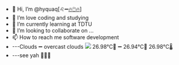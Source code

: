 - 👋 Hi, I’m @hyquaq[♌➖[🔥🖱️🔥](https://hyquaq.github.io/hyquaq/index.html)]
- 👀 I’m love coding and studying
- 🌱 I’m currently learning at TDTU
- 💞️ I’m looking to collaborate on ...
- 📫 How to reach me software development
- ---Clouds ➖ overcast clouds
![](http://openweathermap.org/img/wn/04d.png)
 26.98°C🥰 ➖ 26.94°C🧊  26.98°C🌡️
- ---see yah 👋👋👋
